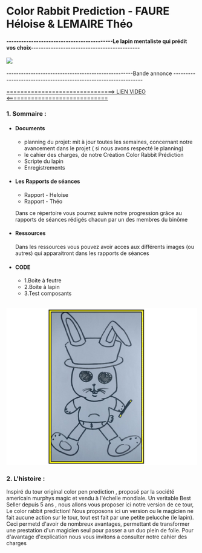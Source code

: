 
<h1>Color Rabbit Prediction - FAURE Héloise & LEMAIRE Théo</h1>

<h4>-------------------------------------------Le lapin mentaliste qui prédit vos choix--------------------------------------------</h4>
  </p>
  
  <img src=../Ressources/video.PNG>
<p>----------------------------------------------------Bande annonce -----------------------------------------------------------------</p>
<a href=https://www.youtube.com/watch?v=ydAG7nx7Lwk> ===============================>  LIEN VIDEO <============================= </p> </a></p>
<h3>  1. Sommaire : </h3>
<ul>
  <li><h4> Documents </h4>
    <ul><li>planning du projet: mit à jour toutes les semaines, concernant notre avancement dans le projet ( si nous avons respecté le planning)</li></ul>
    <ul><li>le cahier des charges, de notre Création Color Rabbit Prédiction</li></ul>
    <ul><li> Scripte du lapin</li></ul>
    <ul><li> Enregistrements</li></ul></li>
  
  <li><h4> Les Rapports de séances</h4>
  <ul><li>Rapport - Heloise</li></ul>
  <ul><li>Rapport - Théo </li></ul>
    <p> Dans ce répertoire vous pourrez suivre notre progression grâce au rapports de séances rédigés chacun par un des membres du binôme</p></li>
  
  <li><h4> Ressources </h4>
   <p> Dans les ressources vous pouvez avoir acces aux différents images (ou autres) qui apparaitront dans les rapports de séances </p>
    
  <li><h4> CODE </h4>
  <ul> <li>1.Boite à feutre </li></ul>
  <ul><li> 2.Boite à lapin </li></ul>
    <ul><li> 3.Test composants </li></ul>
  </li>
  </ul>
  <br/>
  
  <img src=Ressources/20-3.jpg>

<h3> 2. L'histoire : </h3>
<p> Inspiré du tour original color pen prediction , proposé par la société americain murphys magic et vendu à l'échelle mondiale. Un veritable Best Seller depuis 5 ans , nous allons vous proposer ici notre version de ce tour, Le color rabbit prediction! Nous proposons ici un version ou le magicien ne fait aucune action sur le tour, tout est fait par une petite pelucche (le lapin). Ceci permetd d'avoir de nombreux avantages, permettant de transformer une prestation d'un magicien seul pour passer a un duo plein de folie. Pour d'avantage d'explication nous vous invitons a consulter notre cahier des charges </p> 
